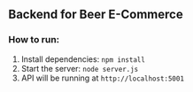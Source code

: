## Backend for Beer E-Commerce

### How to run:
1. Install dependencies: `npm install`
2. Start the server: `node server.js`
3. API will be running at `http://localhost:5001`
